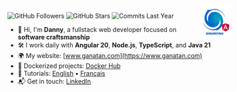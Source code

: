 <img src="./ui/ganatan-about-github.png" align="right" width="70" height="70" alt="logo ganatan">

![GitHub Followers](https://img.shields.io/badge/Followers-432-blue?style=flat-square&logo=github)
![GitHub Stars](https://img.shields.io/badge/★%20Stars-1.5k-blue?style=flat-square&logo=github)
![Commits Last Year](https://img.shields.io/badge/Commits-1267-blue?style=flat-square&logo=git)

- 👋 Hi, I'm **Danny**, a fullstack web developer focused on **software craftsmanship**
- 🛠️ I work daily with **Angular 20**, **Node.js**, **TypeScript**, and **Java 21**
- 🌍 My website: [www.ganatan.com](https://www.ganatan.com)
- 🐳 Dockerized projects: [Docker Hub](https://hub.docker.com/u/ganatan)
- 📘 Tutorials: [English](https://www.ganatan.com/en/tutorials) • [Français](https://www.ganatan.com/tutorials)
- 📬 Get in touch: [LinkedIn](https://www.linkedin.com/in/dannyganatan)
